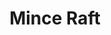 ---
title: 'Mince Raft'
description: 'A web-based clone of the popular video game Minecraft written in JavaScript and raw WebGL. Seed-determinstic infinite procedurally generated terrain with block interactions.'
image:
  url: '/images/GitHub.webp'
  alt: 'GitHub wallpaper'
platform: Web
links:
  - name: 'Website'
    url: 'https://astro-milky-way.netlify.app/'
  - name: 'GitHub'
    url: 'https://github.com/ttomczak3/Milky-Way'
stack: WebGL, JavaScript, HTML, CSS
---